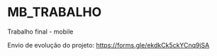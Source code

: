 # MB_TRABALHO
Trabalho final - mobile

Envio de evolução do projeto: https://forms.gle/ekdkCk5ckYCnq9jSA

